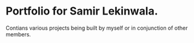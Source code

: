 # Portfolio for Samir Lekinwala. 

Contians various projects being built by myself or in conjunction of other members.

